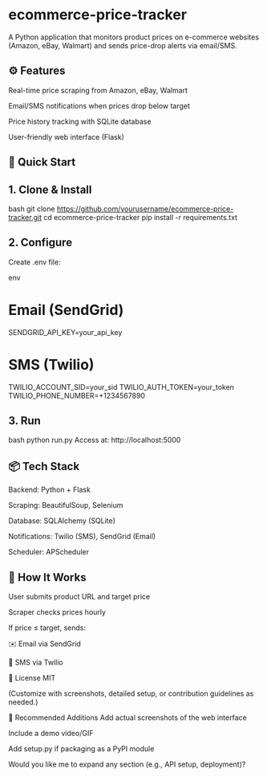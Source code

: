 # ecommerce-price-tracker
A Python application that monitors product prices on e-commerce websites (Amazon, eBay, Walmart) and sends price-drop alerts via email/SMS.
## ⚙️ Features
Real-time price scraping from Amazon, eBay, Walmart

Email/SMS notifications when prices drop below target

Price history tracking with SQLite database

User-friendly web interface (Flask)
## 🚀 Quick Start
## 1. Clone & Install
bash
git clone https://github.com/yourusername/ecommerce-price-tracker.git
cd ecommerce-price-tracker
pip install -r requirements.txt
## 2. Configure
Create .env file:

env
# Email (SendGrid)
SENDGRID_API_KEY=your_api_key
# SMS (Twilio)
TWILIO_ACCOUNT_SID=your_sid
TWILIO_AUTH_TOKEN=your_token
TWILIO_PHONE_NUMBER=+1234567890

## 3. Run
bash
python run.py
Access at: http://localhost:5000

## 📦 Tech Stack
Backend: Python + Flask

Scraping: BeautifulSoup, Selenium

Database: SQLAlchemy (SQLite)

Notifications: Twilio (SMS), SendGrid (Email)

Scheduler: APScheduler

## 📝 How It Works
User submits product URL and target price

Scraper checks prices hourly

If price ≤ target, sends:

✉️ Email via SendGrid

📱 SMS via Twilio

📜 License
MIT

(Customize with screenshots, detailed setup, or contribution guidelines as needed.)

🎨 Recommended Additions
Add actual screenshots of the web interface

Include a demo video/GIF

Add setup.py if packaging as a PyPI module

Would you like me to expand any section (e.g., API setup, deployment)?

